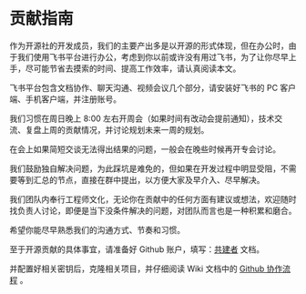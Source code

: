 # 贡献指南

作为开源社的开发成员，我们的主要产出多是以开源的形式体现，但在办公时，由于我们使用飞书平台进行办公，考虑到你以前或许没有用过飞书，为了让你尽早上手，尽可能节省去摸索的时间、提高工作效率，请认真阅读本文。



飞书平台包含文档协作、聊天沟通、视频会议几个部分，请安装好飞书的 PC 客户端、手机客户端，并注册账号。



我们习惯在周日晚上 8:00 左右开周会（如果时间有改动会提前通知），技术交流、复盘上周的贡献情况，并讨论规划未来一周的规划。

在会上如果简短交谈无法得出结果的问题，一般会在晚些时候再开专会讨论。



我们鼓励独自解决问题，为此踩坑是难免的，但如果在开发过程中明显受阻，不需要等到汇总的节点，直接在群中提出，以方便大家及早介入、尽早解决。



我们团队内奉行工程师文化，无论你在贡献中的任何方面有建议或想法，欢迎随时找负责人讨论，即便是当下没条件解决的问题，对团队而言也是一种积累和磨合。



希望你能尽早熟悉我们的沟通方式、节奏和习惯。



至于开源贡献的具体事宜，请准备好 Github 账户，填写：[共建者](https://kaiyuanshe.feishu.cn/wiki/wikcnYQWeGme6cfcQWMk8gNW4le) 文档。

并配置好相关密钥后，克隆相关项目，并仔细阅读 Wiki 文档中的 [Github 协作流程](https://kaiyuanshe.feishu.cn/wiki/wikcnPJ7NbBTZOd0CBWqOhaHoEh) 。



